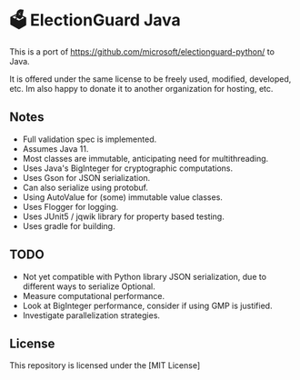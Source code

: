 # 🗳 ElectionGuard Java

This is a port of https://github.com/microsoft/electionguard-python/ to Java.

It is offered under the same license to be freely used, modified, developed, etc. 
Im also happy to donate it to another organization for hosting, etc.

## Notes

 * Full validation spec is implemented.
 * Assumes Java 11.
 * Most classes are immutable, anticipating need for multithreading. 
 * Uses Java's BigInteger for cryptographic computations.
 * Uses Gson for JSON serialization. 
 * Can also serialize using protobuf.
 * Using AutoValue for (some) immutable value classes.
 * Uses Flogger for logging.
 * Uses JUnit5 / jqwik library for property based testing.
 * Uses gradle for building.
 
## TODO

  * Not yet compatible with Python library JSON serialization, due to different ways to serialize Optional.
  * Measure computational performance.
  * Look at BigInteger performance, consider if using GMP is justified.
  * Investigate parallelization strategies.

## License

This repository is licensed under the [MIT License]



